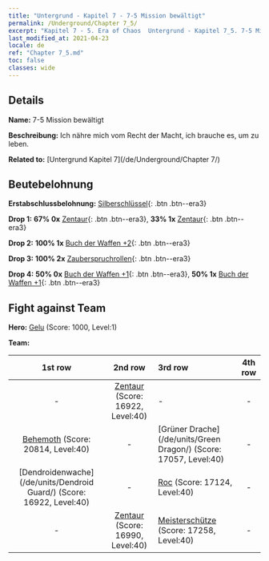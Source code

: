 ```yaml
---
title: "Untergrund - Kapitel 7 - 7-5 Mission bewältigt"
permalink: /Underground/Chapter 7_5/
excerpt: "Kapitel 7 - 5. Era of Chaos  Untergrund - Kapitel 7_5. 7-5 Mission bewältigt"
last_modified_at: 2021-04-23
locale: de
ref: "Chapter 7_5.md"
toc: false
classes: wide
---
```


## Details

 **Name:** 7-5 Mission bewältigt

 **Beschreibung:** Ich nähre mich vom Recht der Macht, ich brauche es, um zu leben.

 **Related to:** [Untergrund Kapitel 7](/de/Underground/Chapter 7/)

## Beutebelohnung

 **Erstabschlussbelohnung:** [Silberschlüssel](/ItemsDE/con_693/){: .btn .btn--era3}

 **Drop 1:** **67% 0x** [Zentaur](/ItemsDE/unt_199/){: .btn .btn--era3}, **33% 1x** [Zentaur](/ItemsDE/unt_199/){: .btn .btn--era3}

 **Drop 2:** **100% 1x** [Buch der Waffen +2](/ItemsDE/mat_32/){: .btn .btn--era3}

 **Drop 3:** **100% 2x** [Zauberspruchrollen](/ItemsDE/con_694/){: .btn .btn--era3}

 **Drop 4:** **50% 0x** [Buch der Waffen +1](/ItemsDE/mat_25/){: .btn .btn--era3}, **50% 1x** [Buch der Waffen +1](/ItemsDE/mat_25/){: .btn .btn--era3}


## Fight against Team
 **Hero:** [Gelu](/de/heroes/Gelu/) (Score: 1000, Level:1)

 **Team:**


  | 1st row | 2nd row | 3rd row | 4th row |
  |:----:|:----:|:----|:----:|
  | - | [Zentaur](/de/units/Centaur/) (Score: 16922, Level:40)  | - | - |
  | [Behemoth](/de/units/Behemoth/) (Score: 20814, Level:40)  | - | [Grüner Drache](/de/units/Green Dragon/) (Score: 17057, Level:40)  | - |
  | [Dendroidenwache](/de/units/Dendroid Guard/) (Score: 16922, Level:40)  | - | [Roc](/de/units/Roc/) (Score: 17124, Level:40)  | - |
  | - | [Zentaur](/de/units/Centaur/) (Score: 16990, Level:40)  | [Meisterschütze](/de/units/Sharpshooter/) (Score: 17258, Level:40)  | - |


